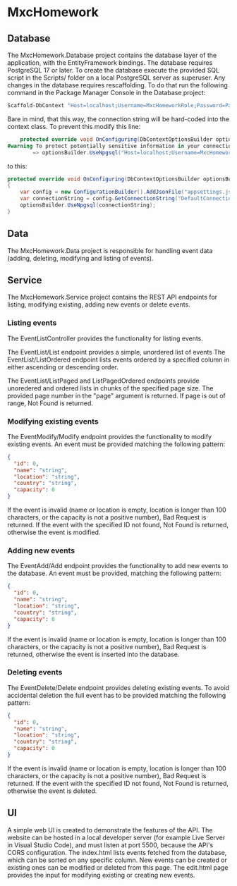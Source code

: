 # MxcHomework

## Database

The MxcHomework.Database project contains the database layer of the application, with the EntityFramework bindings.
The database requires PostgreSQL 17 or later. To create the database execute the provided SQL script in the Scripts/ folder on a local PostgreSQL server as superuser.
Any changes in the database requires rescaffolding. To do that run the following command in the Package Manager Console in the Database project:
```powershell
Scaffold-DbContext "Host=localhost;Username=MxcHomeworkRole;Password=Password;Database=MxcHomework" Npgsql.EntityFrameworkCore.PostgreSQL -OutputDir "Models" -ContextDir "Data"
```

Bare in mind, that this way, the connection string will be hard-coded into the context class. To prevent this modify this line:
```C#
    protected override void OnConfiguring(DbContextOptionsBuilder optionsBuilder)
#warning To protect potentially sensitive information in your connection string, you should move it out of source code. You can avoid scaffolding the connection string by using the Name= syntax to read it from configuration - see https://go.microsoft.com/fwlink/?linkid=2131148. For more guidance on storing connection strings, see https://go.microsoft.com/fwlink/?LinkId=723263.
        => optionsBuilder.UseNpgsql("Host=localhost;Username=MxcHomeworkRole;Password=Password;Database=MxcHomework");
```
to this:
```C#
protected override void OnConfiguring(DbContextOptionsBuilder optionsBuilder)
{
    var config = new ConfigurationBuilder().AddJsonFile("appsettings.json").Build();
    var connectionString = config.GetConnectionString("DefaultConnection");
    optionsBuilder.UseNpgsql(connectionString);
}
```

## Data

The MxcHomework.Data project is responsible for handling event data (adding, deleting, modifying and listing of events).

## Service

The MxcHomework.Service project contains the REST API endpoints for listing, modifying existing, adding new events or delete events.

### Listing events

The EventListController provides the functionality for listing events.

The EventList/List endpoint provides a simple, unordered list of events
The EventList/ListOrdered endpoint lists events ordered by a specified column in either ascending or descending order.

The EventList/ListPaged and ListPagedOrdered endpoints provide unoredered and ordered lists in chunks of the specified page size. The provided page number in the "page" argument is returned. If page is out of range, Not Found is returned.

### Modifying existing events

The EventModify/Modify endpoint provides the functionality to modify existing events. An event must be provided matching the following pattern:
```json
{
  "id": 0,
  "name": "string",
  "location": "string",
  "country": "string",
  "capacity": 0
}
```
If the event is invalid (name or location is empty, location is longer than 100 characters, or the capacity is not a positive number), Bad Request is returned.
If the event with the specified ID not found, Not Found is returned, otherwise the event is modified.

### Adding new events

The EventAdd/Add endpoint provides the functionality to add new events to the database.
An event must be provided, matching the following pattern:
```json
{
  "id": 0,
  "name": "string",
  "location": "string",
  "country": "string",
  "capacity": 0
}
```
If the event is invalid (name or location is empty, location is longer than 100 characters, or the capacity is not a positive number), Bad Request is returned, otherwise the event is inserted into the database.

### Deleting events

The EventDelete/Delete endpoint provides deleting existing events. To avoid accidental deletion the full event has to be provided matching the following pattern:
```json
{
  "id": 0,
  "name": "string",
  "location": "string",
  "country": "string",
  "capacity": 0
}
```
If the event is invalid (name or location is empty, location is longer than 100 characters, or the capacity is not a positive number), Bad Request is returned.
If the event with the specified ID not found, Not Found is returned, otherwise the event is deleted.

## UI

A simple web UI is created to demonstrate the features of the API. The website can be hosted in a local developer server (for example Live Server in Visual Studio Code), and must listen at port 5500, because the API's CORS configuration.
The index.html lists events fetched from the database, which can be sorted on any specific column. New events can be created or existing ones can be modified or deleted from this page.
The edit.html page provides the input for modifying existing or creating new events.